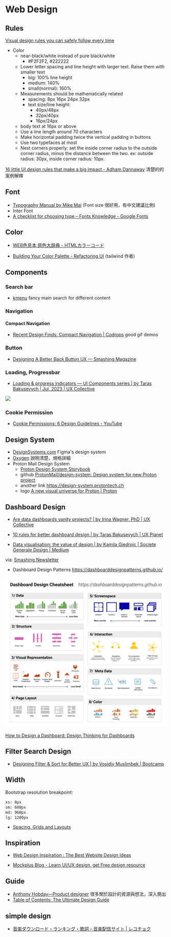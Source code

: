 # Web Design

## Rules

[Visual design rules you can safely follow every time](https://anthonyhobday.com/sideprojects/saferules/)

- Color
  - near-black/white instead of pure black/white
    - #F2F2F2, #222222
  - Lower letter spacing and line height with larger text. Raise them with smaller text
    - big: 100% line height
    - medium: 140%
    - small(normal): 160%
  - Measurements should be mathematically related
    - spacing: 8px 16px 24px 32px
    - text size/line height:
      - 40px/48px
      - 32px/40px
      - 16px/24px
  - body text at 16px or above
  - Use a line length around 70 characters
  - Make horizontal padding twice the vertical padding in buttons
  - Use two typefaces at most
  - Nest corners properly: set the inside corner radius to the outside corner radius, minus the distance between the two. ex: outside radius: 30px, inside corner radius: 10px.


[16 little UI design rules that make a big impact - Adham Dannaway](https://www.adhamdannaway.com/blog/ui-design/16-ui-design-rules) 清楚的的案例解釋


## Font

- [Typography Manual by Mike Mai](https://mikemai.net/typography-manual/?ref=web-design-weekly.com) (Font size 很好用，有中文建議比例)
- Inter Font
- [A checklist for choosing type – Fonts Knowledge - Google Fonts](https://fonts.google.com/knowledge/choosing_type/a_checklist_for_choosing_type)

## Color

- [WEB色見本 原色大辞典 - HTMLカラーコード](https://www.colordic.org/) 

- [Building Your Color Palette - Refactoring UI](https://www.refactoringui.com/previews/building-your-color-palette?ref=web-design-weekly.com) (tailwind 作者)

## Components

### Search bar
- [kmenu](https://kmenu.hxrsh.in/) fancy main search for different content

### Navigation

#### Compact Navigation

- [Recent Design Finds: Compact Navigation | Codrops](https://tympanus.net/codrops/2024/04/28/recent-design-finds-compact-navigation/) good gif demos

### Button

- [Designing A Better Back Button UX — Smashing Magazine](https://www.smashingmagazine.com/2022/08/back-button-ux-design/?utm_source=Web-Design-Weekly.com&utm_medium=Newsletter&utm_campaign=429)

### Loading, Progressbar

- [Loading & progress indicators — UI Components series | by Taras Bakusevych | Jul, 2023 | UX Collective](https://uxdesign.cc/loading-progress-indicators-ui-components-series-f4b1fc35339a)

![](https://ci4.googleusercontent.com/proxy/lIacB9_bzMM4EV3K82089WKxi6wi_33DE66aEs06oZibA5rqMMgyHZvIqxqVTR6nJlPtsMqgshJp0oCUZ-X5lScwnln5dd-iAZePcVfUUO9RnDuviDV1l0OJUvhtykW5=s0-d-e1-ft#https://images.acblnk.com/images/acumbamail_5J7FmBpyY09yn9VbAENc/loading.webp)

### Cookie Permission

- [Cookie Permissions: 6 Design Guidelines - YouTube](https://www.youtube.com/watch?v=yHOEp539ETk)

## Design System
- [DesignSystems.com](https://www.designsystems.com/) Figma's design system
- [Oxygen](https://oxygen.doctolib.design/) 說明清楚，規格詳細
- Proton Mail Design System
    - [Proton Design System Storybook](https://design-system.protontech.ch/?path=/docs/introduction--page)
    - github [ProtonMail/design-system: Design system for new Proton project](https://github.com/ProtonMail/design-system)
    - another link <https://design-system.protontech.ch>
    - logo [A new visual universe for Proton | Proton](https://proton.me/blog/new-visual-universe)



## Dashboard Design

- [Are data dashboards vanity projects? | by Irina Wagner, PhD | UX Collective](https://uxdesign.cc/are-data-dashboards-vanity-projects-e19929bb1c41)

- [10 rules for better dashboard design | by Taras Bakusevych | UX Planet](https://uxplanet.org/10-rules-for-better-dashboard-design-ef68189d734c)

- [Data visualisation: the value of design | by Kamila Giedrojc | Societe Generale Design | Medium](https://medium.com/societe-generale-design/data-visualisation-the-value-of-design-4dc385d0d7ee)

via: [Smashing Newsletter](https://mailchi.mp/smashingmagazine/433-dashboards-maps-ux?e=d0071af1c7)


- Dashboard Design Patterns <https://dashboarddesignpatterns.github.io/>

![](https://raw.githubusercontent.com/dashboarddesignpatterns/dashboarddesignpatterns.github.io/main/docs/assets/Cheatsheet-compact.png)

[How to Design a Dashboard: Design Thinking for Dashboards](https://dataschool.com/how-to-design-a-dashboard/)

## Filter Search Design

- [Designing Filter & Sort for Better UX | by Vosidiy Muslimbek | Bootcamp](https://bootcamp.uxdesign.cc/designing-filter-sort-for-better-ux-9b88f40081db)

## Width

Bootstrap resolution breakpoint:

```
xs: 0px
sm: 600px
md: 960px
lg: 1280px
```

- [Spacing, Grids and Layouts](https://www.designsystems.com/space-grids-and-layouts/)

## Inspiration

- [Web Design Inspiration : The Best Website Design Ideas](https://www.webdesign-inspiration.com/#)

- [Mockplus Blog - Learn UI/UX design, get Free design resource](https://www.mockplus.com/blog)


## Guide

- [Anthony Hobday—Product designer](https://anthonyhobday.com/) 很多關於設計的資源與想法，深入簡出
- [Table of Contents: The Ultimate Design Guide](https://www.nngroup.com/articles/table-of-contents/?ref=web-design-weekly.com)


## simple design

- [音楽ダウンロード・ランキング・歌詞・音楽配信サイト | レコチョク](https://recochoku.jp/)

